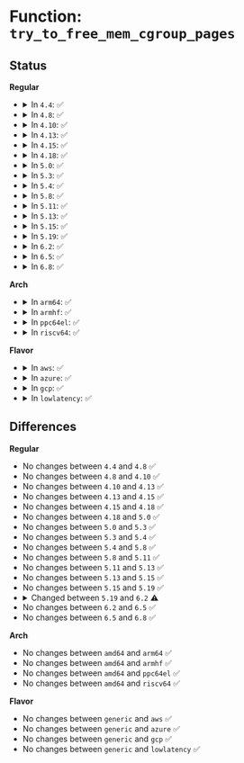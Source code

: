 # Function: <code>try_to_free_mem_cgroup_pages</code>

## Status
<b>Regular</b>
<ul>
<li>
<details>
<summary>In <code>4.4</code>: ✅</summary>

```c
long unsigned int try_to_free_mem_cgroup_pages(struct mem_cgroup *memcg, long unsigned int nr_pages, gfp_t gfp_mask, bool may_swap);
```

**Collision:** Unique Global

**Inline:** No

**Transformation:** False

**Instances:**

```
In mm/vmscan.c (ffffffff811a5210)
Location: mm/vmscan.c:2900
Inline: False
Direct callers:
  - mm/memcontrol.c:mem_cgroup_force_empty_write
  - mm/memcontrol.c:try_charge
  - mm/memcontrol.c:mem_cgroup_resize_limit
  - mm/memcontrol.c:mem_cgroup_resize_memsw_limit
  - mm/memcontrol.c:mem_cgroup_handle_over_high
```
**Symbols:**

```
ffffffff811a5210-ffffffff811a538c: try_to_free_mem_cgroup_pages (STB_GLOBAL)
```
</details>
</li>
<li>
<details>
<summary>In <code>4.8</code>: ✅</summary>

```c
long unsigned int try_to_free_mem_cgroup_pages(struct mem_cgroup *memcg, long unsigned int nr_pages, gfp_t gfp_mask, bool may_swap);
```

**Collision:** Unique Global

**Inline:** No

**Transformation:** False

**Instances:**

```
In mm/vmscan.c (ffffffff811bbcd0)
Location: mm/vmscan.c:3017
Inline: False
Direct callers:
  - mm/memcontrol.c:memory_max_write
  - mm/memcontrol.c:memory_high_write
  - mm/memcontrol.c:mem_cgroup_write
  - mm/memcontrol.c:mem_cgroup_write
  - mm/memcontrol.c:mem_cgroup_force_empty_write
  - mm/memcontrol.c:try_charge
```
**Symbols:**

```
ffffffff811bbcd0-ffffffff811bbe52: try_to_free_mem_cgroup_pages (STB_GLOBAL)
```
</details>
</li>
<li>
<details>
<summary>In <code>4.10</code>: ✅</summary>

```c
long unsigned int try_to_free_mem_cgroup_pages(struct mem_cgroup *memcg, long unsigned int nr_pages, gfp_t gfp_mask, bool may_swap);
```

**Collision:** Unique Global

**Inline:** No

**Transformation:** False

**Instances:**

```
In mm/vmscan.c (ffffffff811cc390)
Location: mm/vmscan.c:3026
Inline: False
Direct callers:
  - mm/memcontrol.c:memory_max_write
  - mm/memcontrol.c:memory_high_write
  - mm/memcontrol.c:mem_cgroup_write
  - mm/memcontrol.c:mem_cgroup_write
  - mm/memcontrol.c:mem_cgroup_force_empty_write
  - mm/memcontrol.c:try_charge
```
**Symbols:**

```
ffffffff811cc390-ffffffff811cc529: try_to_free_mem_cgroup_pages (STB_GLOBAL)
```
</details>
</li>
<li>
<details>
<summary>In <code>4.13</code>: ✅</summary>

```c
long unsigned int try_to_free_mem_cgroup_pages(struct mem_cgroup *memcg, long unsigned int nr_pages, gfp_t gfp_mask, bool may_swap);
```

**Collision:** Unique Global

**Inline:** No

**Transformation:** False

**Instances:**

```
In mm/vmscan.c (ffffffff811d4f70)
Location: mm/vmscan.c:3093
Inline: False
Direct callers:
  - mm/memcontrol.c:memory_max_write
  - mm/memcontrol.c:memory_high_write
  - mm/memcontrol.c:mem_cgroup_write
  - mm/memcontrol.c:mem_cgroup_write
  - mm/memcontrol.c:mem_cgroup_force_empty_write
  - mm/memcontrol.c:try_charge
```
**Symbols:**

```
ffffffff811d4f70-ffffffff811d5156: try_to_free_mem_cgroup_pages (STB_GLOBAL)
```
</details>
</li>
<li>
<details>
<summary>In <code>4.15</code>: ✅</summary>

```c
long unsigned int try_to_free_mem_cgroup_pages(struct mem_cgroup *memcg, long unsigned int nr_pages, gfp_t gfp_mask, bool may_swap);
```

**Collision:** Unique Global

**Inline:** No

**Transformation:** False

**Instances:**

```
In mm/vmscan.c (ffffffff811ea4a0)
Location: mm/vmscan.c:3117
Inline: False
Direct callers:
  - mm/memcontrol.c:memory_max_write
  - mm/memcontrol.c:memory_high_write
  - mm/memcontrol.c:mem_cgroup_write
  - mm/memcontrol.c:mem_cgroup_write
  - mm/memcontrol.c:mem_cgroup_force_empty_write
  - mm/memcontrol.c:try_charge
```
**Symbols:**

```
ffffffff811ea4a0-ffffffff811ea68c: try_to_free_mem_cgroup_pages (STB_GLOBAL)
```
</details>
</li>
<li>
<details>
<summary>In <code>4.18</code>: ✅</summary>

```c
long unsigned int try_to_free_mem_cgroup_pages(struct mem_cgroup *memcg, long unsigned int nr_pages, gfp_t gfp_mask, bool may_swap);
```

**Collision:** Unique Global

**Inline:** No

**Transformation:** False

**Instances:**

```
In mm/vmscan.c (ffffffff8120bc60)
Location: mm/vmscan.c:3126
Inline: False
Direct callers:
  - mm/memcontrol.c:memory_max_write
  - mm/memcontrol.c:memory_high_write
  - mm/memcontrol.c:mem_cgroup_force_empty_write
  - mm/memcontrol.c:mem_cgroup_resize_max
  - mm/memcontrol.c:try_charge
```
**Symbols:**

```
ffffffff8120bc60-ffffffff8120be4e: try_to_free_mem_cgroup_pages (STB_GLOBAL)
```
</details>
</li>
<li>
<details>
<summary>In <code>5.0</code>: ✅</summary>

```c
long unsigned int try_to_free_mem_cgroup_pages(struct mem_cgroup *memcg, long unsigned int nr_pages, gfp_t gfp_mask, bool may_swap);
```

**Collision:** Unique Global

**Inline:** No

**Transformation:** False

**Instances:**

```
In mm/vmscan.c (ffffffff8121e920)
Location: mm/vmscan.c:3303
Inline: False
Direct callers:
  - mm/memcontrol.c:memory_max_write
  - mm/memcontrol.c:memory_high_write
  - mm/memcontrol.c:mem_cgroup_force_empty_write
  - mm/memcontrol.c:mem_cgroup_resize_max
  - mm/memcontrol.c:try_charge
```
**Symbols:**

```
ffffffff8121e920-ffffffff8121eb0b: try_to_free_mem_cgroup_pages (STB_GLOBAL)
```
</details>
</li>
<li>
<details>
<summary>In <code>5.3</code>: ✅</summary>

```c
long unsigned int try_to_free_mem_cgroup_pages(struct mem_cgroup *memcg, long unsigned int nr_pages, gfp_t gfp_mask, bool may_swap);
```

**Collision:** Unique Global

**Inline:** No

**Transformation:** False

**Instances:**

```
In mm/vmscan.c (ffffffff8122dfe0)
Location: mm/vmscan.c:3263
Inline: False
Direct callers:
  - mm/memcontrol.c:memory_max_write
  - mm/memcontrol.c:memory_high_write
  - mm/memcontrol.c:mem_cgroup_force_empty_write
  - mm/memcontrol.c:mem_cgroup_resize_max
  - mm/memcontrol.c:try_charge
```
**Symbols:**

```
ffffffff8122dfe0-ffffffff8122e1e6: try_to_free_mem_cgroup_pages (STB_GLOBAL)
```
</details>
</li>
<li>
<details>
<summary>In <code>5.4</code>: ✅</summary>

```c
long unsigned int try_to_free_mem_cgroup_pages(struct mem_cgroup *memcg, long unsigned int nr_pages, gfp_t gfp_mask, bool may_swap);
```

**Collision:** Unique Global

**Inline:** No

**Transformation:** False

**Instances:**

```
In mm/vmscan.c (ffffffff8123c170)
Location: mm/vmscan.c:3349
Inline: False
Direct callers:
  - mm/memcontrol.c:memory_max_write
  - mm/memcontrol.c:memory_high_write
  - mm/memcontrol.c:mem_cgroup_force_empty_write
  - mm/memcontrol.c:mem_cgroup_resize_max
  - mm/memcontrol.c:try_charge
```
**Symbols:**

```
ffffffff8123c170-ffffffff8123c376: try_to_free_mem_cgroup_pages (STB_GLOBAL)
```
</details>
</li>
<li>
<details>
<summary>In <code>5.8</code>: ✅</summary>

```c
long unsigned int try_to_free_mem_cgroup_pages(struct mem_cgroup *memcg, long unsigned int nr_pages, gfp_t gfp_mask, bool may_swap);
```

**Collision:** Unique Global

**Inline:** No

**Transformation:** False

**Instances:**

```
In mm/vmscan.c (ffffffff8126a760)
Location: mm/vmscan.c:3323
Inline: False
Direct callers:
  - mm/memcontrol.c:memory_max_write
  - mm/memcontrol.c:memory_high_write
  - mm/memcontrol.c:mem_cgroup_force_empty_write
  - mm/memcontrol.c:mem_cgroup_resize_max
  - mm/memcontrol.c:try_charge
```
**Symbols:**

```
ffffffff8126a760-ffffffff8126a963: try_to_free_mem_cgroup_pages (STB_GLOBAL)
```
</details>
</li>
<li>
<details>
<summary>In <code>5.11</code>: ✅</summary>

```c
long unsigned int try_to_free_mem_cgroup_pages(struct mem_cgroup *memcg, long unsigned int nr_pages, gfp_t gfp_mask, bool may_swap);
```

**Collision:** Unique Global

**Inline:** No

**Transformation:** False

**Instances:**

```
In mm/vmscan.c (ffffffff81275200)
Location: mm/vmscan.c:3327
Inline: False
Direct callers:
  - mm/memcontrol.c:memory_max_write
  - mm/memcontrol.c:memory_high_write
  - mm/memcontrol.c:mem_cgroup_force_empty_write
  - mm/memcontrol.c:mem_cgroup_resize_max
  - mm/memcontrol.c:try_charge
```
**Symbols:**

```
ffffffff81275200-ffffffff812753c5: try_to_free_mem_cgroup_pages (STB_GLOBAL)
```
</details>
</li>
<li>
<details>
<summary>In <code>5.13</code>: ✅</summary>

```c
long unsigned int try_to_free_mem_cgroup_pages(struct mem_cgroup *memcg, long unsigned int nr_pages, gfp_t gfp_mask, bool may_swap);
```

**Collision:** Unique Global

**Inline:** No

**Transformation:** False

**Instances:**

```
In mm/vmscan.c (ffffffff8127a510)
Location: mm/vmscan.c:3525
Inline: False
Direct callers:
  - mm/memcontrol.c:memory_max_write
  - mm/memcontrol.c:memory_high_write
  - mm/memcontrol.c:mem_cgroup_force_empty_write
  - mm/memcontrol.c:mem_cgroup_resize_max
  - mm/memcontrol.c:try_charge
```
**Symbols:**

```
ffffffff8127a510-ffffffff8127a6e6: try_to_free_mem_cgroup_pages (STB_GLOBAL)
```
</details>
</li>
<li>
<details>
<summary>In <code>5.15</code>: ✅</summary>

```c
long unsigned int try_to_free_mem_cgroup_pages(struct mem_cgroup *memcg, long unsigned int nr_pages, gfp_t gfp_mask, bool may_swap);
```

**Collision:** Unique Global

**Inline:** No

**Transformation:** False

**Instances:**

```
In mm/vmscan.c (ffffffff812b8560)
Location: mm/vmscan.c:3682
Inline: False
Direct callers:
  - mm/memcontrol.c:memory_max_write
  - mm/memcontrol.c:memory_high_write
  - mm/memcontrol.c:mem_cgroup_force_empty_write
  - mm/memcontrol.c:mem_cgroup_resize_max
  - mm/memcontrol.c:try_charge_memcg
```
**Symbols:**

```
ffffffff812b8560-ffffffff812b8750: try_to_free_mem_cgroup_pages (STB_GLOBAL)
```
</details>
</li>
<li>
<details>
<summary>In <code>5.19</code>: ✅</summary>

```c
long unsigned int try_to_free_mem_cgroup_pages(struct mem_cgroup *memcg, long unsigned int nr_pages, gfp_t gfp_mask, bool may_swap);
```

**Collision:** Unique Global

**Inline:** No

**Transformation:** False

**Instances:**

```
In mm/vmscan.c (ffffffff81313f40)
Location: mm/vmscan.c:3825
Inline: False
Direct callers:
  - mm/memcontrol.c:memory_reclaim
  - mm/memcontrol.c:memory_reclaim
  - mm/memcontrol.c:memory_max_write
  - mm/memcontrol.c:memory_high_write
  - mm/memcontrol.c:mem_cgroup_force_empty_write
  - mm/memcontrol.c:mem_cgroup_resize_max
  - mm/memcontrol.c:try_charge_memcg
```
**Symbols:**

```
ffffffff81313f40-ffffffff81314175: try_to_free_mem_cgroup_pages (STB_GLOBAL)
```
</details>
</li>
<li>
<details>
<summary>In <code>6.2</code>: ✅</summary>

```c
long unsigned int try_to_free_mem_cgroup_pages(struct mem_cgroup *memcg, long unsigned int nr_pages, gfp_t gfp_mask, unsigned int reclaim_options);
```

**Collision:** Unique Global

**Inline:** No

**Transformation:** False

**Instances:**

```
In mm/vmscan.c (ffffffff81387fe0)
Location: mm/vmscan.c:6761
Inline: False
Direct callers:
  - mm/memcontrol.c:memory_reclaim
  - mm/memcontrol.c:memory_reclaim
  - mm/memcontrol.c:memory_max_write
  - mm/memcontrol.c:memory_high_write
  - mm/memcontrol.c:mem_cgroup_force_empty_write
  - mm/memcontrol.c:mem_cgroup_resize_max
  - mm/memcontrol.c:try_charge_memcg
```
**Symbols:**

```
ffffffff81387fe0-ffffffff8138822a: try_to_free_mem_cgroup_pages (STB_GLOBAL)
```
</details>
</li>
<li>
<details>
<summary>In <code>6.5</code>: ✅</summary>

```c
long unsigned int try_to_free_mem_cgroup_pages(struct mem_cgroup *memcg, long unsigned int nr_pages, gfp_t gfp_mask, unsigned int reclaim_options);
```

**Collision:** Unique Global

**Inline:** No

**Transformation:** False

**Instances:**

```
In mm/vmscan.c (ffffffff813ba2c0)
Location: mm/vmscan.c:7124
Inline: False
Direct callers:
  - mm/memcontrol.c:memory_reclaim
  - mm/memcontrol.c:memory_reclaim
  - mm/memcontrol.c:memory_max_write
  - mm/memcontrol.c:memory_high_write
  - mm/memcontrol.c:mem_cgroup_force_empty_write
  - mm/memcontrol.c:mem_cgroup_resize_max
  - mm/memcontrol.c:try_charge_memcg
```
**Symbols:**

```
ffffffff813ba2c0-ffffffff813ba502: try_to_free_mem_cgroup_pages (STB_GLOBAL)
```
</details>
</li>
<li>
<details>
<summary>In <code>6.8</code>: ✅</summary>

```c
long unsigned int try_to_free_mem_cgroup_pages(struct mem_cgroup *memcg, long unsigned int nr_pages, gfp_t gfp_mask, unsigned int reclaim_options);
```

**Collision:** Unique Global

**Inline:** No

**Transformation:** False

**Instances:**

```
In mm/vmscan.c (ffffffff813e33e0)
Location: mm/vmscan.c:6491
Inline: False
Direct callers:
  - mm/memcontrol.c:memory_reclaim
  - mm/memcontrol.c:memory_reclaim
  - mm/memcontrol.c:memory_max_write
  - mm/memcontrol.c:memory_high_write
  - mm/memcontrol.c:mem_cgroup_force_empty_write
  - mm/memcontrol.c:mem_cgroup_resize_max
  - mm/memcontrol.c:try_charge_memcg
  - mm/memcontrol.c:reclaim_high
```
**Symbols:**

```
ffffffff813e33e0-ffffffff813e3622: try_to_free_mem_cgroup_pages (STB_GLOBAL)
```
</details>
</li>
</ul>
<b>Arch</b>
<ul>
<li>
<details>
<summary>In <code>arm64</code>: ✅</summary>

```c
long unsigned int try_to_free_mem_cgroup_pages(struct mem_cgroup *memcg, long unsigned int nr_pages, gfp_t gfp_mask, bool may_swap);
```

**Collision:** Unique Global

**Inline:** No

**Transformation:** False

**Instances:**

```
In mm/vmscan.c (ffff8000102cd380)
Location: mm/vmscan.c:3349
Inline: False
Direct callers:
  - mm/memcontrol.c:memory_max_write
  - mm/memcontrol.c:memory_high_write
  - mm/memcontrol.c:mem_cgroup_force_empty_write
  - mm/memcontrol.c:mem_cgroup_resize_max
  - mm/memcontrol.c:try_charge
```
**Symbols:**

```
ffff8000102cd380-ffff8000102cd5f0: try_to_free_mem_cgroup_pages (STB_GLOBAL)
```
</details>
</li>
<li>
<details>
<summary>In <code>armhf</code>: ✅</summary>

```c
long unsigned int try_to_free_mem_cgroup_pages(struct mem_cgroup *memcg, long unsigned int nr_pages, gfp_t gfp_mask, bool may_swap);
```

**Collision:** Unique Global

**Inline:** No

**Transformation:** False

**Instances:**

```
In mm/vmscan.c (c04f7460)
Location: mm/vmscan.c:3349
Inline: False
Direct callers:
  - mm/memcontrol.c:memory_max_write
  - mm/memcontrol.c:memory_high_write
  - mm/memcontrol.c:mem_cgroup_force_empty_write
  - mm/memcontrol.c:mem_cgroup_resize_max
  - mm/memcontrol.c:try_charge
```
**Symbols:**

```
c04f7460-c04f76f0: try_to_free_mem_cgroup_pages (STB_GLOBAL)
```
</details>
</li>
<li>
<details>
<summary>In <code>ppc64el</code>: ✅</summary>

```c
long unsigned int try_to_free_mem_cgroup_pages(struct mem_cgroup *memcg, long unsigned int nr_pages, gfp_t gfp_mask, bool may_swap);
```

**Collision:** Unique Global

**Inline:** No

**Transformation:** False

**Instances:**

```
In mm/vmscan.c (c00000000038ad90)
Location: mm/vmscan.c:3349
Inline: False
Direct callers:
  - mm/memcontrol.c:memory_max_write
  - mm/memcontrol.c:memory_high_write
  - mm/memcontrol.c:mem_cgroup_force_empty_write
  - mm/memcontrol.c:mem_cgroup_resize_max
  - mm/memcontrol.c:try_charge
```
**Symbols:**

```
c00000000038ad90-c00000000038b05c: try_to_free_mem_cgroup_pages (STB_GLOBAL)
```
</details>
</li>
<li>
<details>
<summary>In <code>riscv64</code>: ✅</summary>

```c
long unsigned int try_to_free_mem_cgroup_pages(struct mem_cgroup *memcg, long unsigned int nr_pages, gfp_t gfp_mask, bool may_swap);
```

**Collision:** Unique Global

**Inline:** No

**Transformation:** False

**Instances:**

```
In mm/vmscan.c (ffffffe0001ebbd4)
Location: mm/vmscan.c:3349
Inline: False
Direct callers:
  - mm/memcontrol.c:memory_max_write
  - mm/memcontrol.c:memory_high_write
  - mm/memcontrol.c:mem_cgroup_force_empty_write
  - mm/memcontrol.c:mem_cgroup_resize_max
  - mm/memcontrol.c:try_charge
```
**Symbols:**

```
ffffffe0001ebbd4-ffffffe0001ebde0: try_to_free_mem_cgroup_pages (STB_GLOBAL)
```
</details>
</li>
</ul>
<b>Flavor</b>
<ul>
<li>
<details>
<summary>In <code>aws</code>: ✅</summary>

```c
long unsigned int try_to_free_mem_cgroup_pages(struct mem_cgroup *memcg, long unsigned int nr_pages, gfp_t gfp_mask, bool may_swap);
```

**Collision:** Unique Global

**Inline:** No

**Transformation:** False

**Instances:**

```
In mm/vmscan.c (ffffffff812347c0)
Location: mm/vmscan.c:3349
Inline: False
Direct callers:
  - mm/memcontrol.c:memory_max_write
  - mm/memcontrol.c:memory_high_write
  - mm/memcontrol.c:mem_cgroup_force_empty_write
  - mm/memcontrol.c:mem_cgroup_resize_max
  - mm/memcontrol.c:try_charge
```
**Symbols:**

```
ffffffff812347c0-ffffffff812349c6: try_to_free_mem_cgroup_pages (STB_GLOBAL)
```
</details>
</li>
<li>
<details>
<summary>In <code>azure</code>: ✅</summary>

```c
long unsigned int try_to_free_mem_cgroup_pages(struct mem_cgroup *memcg, long unsigned int nr_pages, gfp_t gfp_mask, bool may_swap);
```

**Collision:** Unique Global

**Inline:** No

**Transformation:** False

**Instances:**

```
In mm/vmscan.c (ffffffff81227830)
Location: mm/vmscan.c:3349
Inline: False
Direct callers:
  - mm/memcontrol.c:memory_max_write
  - mm/memcontrol.c:memory_high_write
  - mm/memcontrol.c:mem_cgroup_force_empty_write
  - mm/memcontrol.c:mem_cgroup_resize_max
  - mm/memcontrol.c:try_charge
```
**Symbols:**

```
ffffffff81227830-ffffffff81227a36: try_to_free_mem_cgroup_pages (STB_GLOBAL)
```
</details>
</li>
<li>
<details>
<summary>In <code>gcp</code>: ✅</summary>

```c
long unsigned int try_to_free_mem_cgroup_pages(struct mem_cgroup *memcg, long unsigned int nr_pages, gfp_t gfp_mask, bool may_swap);
```

**Collision:** Unique Global

**Inline:** No

**Transformation:** False

**Instances:**

```
In mm/vmscan.c (ffffffff81232560)
Location: mm/vmscan.c:3349
Inline: False
Direct callers:
  - mm/memcontrol.c:memory_max_write
  - mm/memcontrol.c:memory_high_write
  - mm/memcontrol.c:mem_cgroup_force_empty_write
  - mm/memcontrol.c:mem_cgroup_resize_max
  - mm/memcontrol.c:try_charge
```
**Symbols:**

```
ffffffff81232560-ffffffff81232766: try_to_free_mem_cgroup_pages (STB_GLOBAL)
```
</details>
</li>
<li>
<details>
<summary>In <code>lowlatency</code>: ✅</summary>

```c
long unsigned int try_to_free_mem_cgroup_pages(struct mem_cgroup *memcg, long unsigned int nr_pages, gfp_t gfp_mask, bool may_swap);
```

**Collision:** Unique Global

**Inline:** No

**Transformation:** False

**Instances:**

```
In mm/vmscan.c (ffffffff812419f0)
Location: mm/vmscan.c:3349
Inline: False
Direct callers:
  - mm/memcontrol.c:memory_max_write
  - mm/memcontrol.c:memory_high_write
  - mm/memcontrol.c:mem_cgroup_force_empty_write
  - mm/memcontrol.c:mem_cgroup_resize_max
  - mm/memcontrol.c:try_charge
```
**Symbols:**

```
ffffffff812419f0-ffffffff81241c27: try_to_free_mem_cgroup_pages (STB_GLOBAL)
```
</details>
</li>
</ul>

## Differences
<b>Regular</b>
<ul>
<li>
No changes between <code>4.4</code> and <code>4.8</code> ✅
</li>
<li>
No changes between <code>4.8</code> and <code>4.10</code> ✅
</li>
<li>
No changes between <code>4.10</code> and <code>4.13</code> ✅
</li>
<li>
No changes between <code>4.13</code> and <code>4.15</code> ✅
</li>
<li>
No changes between <code>4.15</code> and <code>4.18</code> ✅
</li>
<li>
No changes between <code>4.18</code> and <code>5.0</code> ✅
</li>
<li>
No changes between <code>5.0</code> and <code>5.3</code> ✅
</li>
<li>
No changes between <code>5.3</code> and <code>5.4</code> ✅
</li>
<li>
No changes between <code>5.4</code> and <code>5.8</code> ✅
</li>
<li>
No changes between <code>5.8</code> and <code>5.11</code> ✅
</li>
<li>
No changes between <code>5.11</code> and <code>5.13</code> ✅
</li>
<li>
No changes between <code>5.13</code> and <code>5.15</code> ✅
</li>
<li>
No changes between <code>5.15</code> and <code>5.19</code> ✅
</li>
<li>
<details>
<summary>Changed between <code>5.19</code> and <code>6.2</code> ⚠️</summary>
<ul>
<li>
<b>Param added. </b>
<code>unsigned int reclaim_options</code>
</li>
<li>
<b>Param removed. </b>
<code>bool may_swap</code>
</li>
</ul>
</details>
</li>
<li>
No changes between <code>6.2</code> and <code>6.5</code> ✅
</li>
<li>
No changes between <code>6.5</code> and <code>6.8</code> ✅
</li>
</ul>
<b>Arch</b>
<ul>
<li>
No changes between <code>amd64</code> and <code>arm64</code> ✅
</li>
<li>
No changes between <code>amd64</code> and <code>armhf</code> ✅
</li>
<li>
No changes between <code>amd64</code> and <code>ppc64el</code> ✅
</li>
<li>
No changes between <code>amd64</code> and <code>riscv64</code> ✅
</li>
</ul>
<b>Flavor</b>
<ul>
<li>
No changes between <code>generic</code> and <code>aws</code> ✅
</li>
<li>
No changes between <code>generic</code> and <code>azure</code> ✅
</li>
<li>
No changes between <code>generic</code> and <code>gcp</code> ✅
</li>
<li>
No changes between <code>generic</code> and <code>lowlatency</code> ✅
</li>
</ul>
